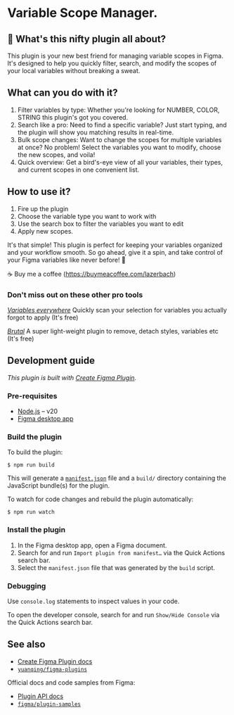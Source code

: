 # Variable Scope Manager.

## 👋 What's this nifty plugin all about?
This plugin is your new best friend for managing variable scopes in Figma. It's designed to help you quickly filter, search, and modify the scopes of your local variables without breaking a sweat.

## What can you do with it?
1. Filter variables by type: Whether you're looking for NUMBER, COLOR, STRING this plugin's got you covered.
2. Search like a pro: Need to find a specific variable? Just start typing, and the plugin will show you matching results in real-time.
3. Bulk scope changes: Want to change the scopes for multiple variables at once? No problem! Select the variables you want to modify, choose the new scopes, and voila!
4. Quick overview: Get a bird's-eye view of all your variables, their types, and current scopes in one convenient list.

## How to use it?
1. Fire up the plugin
2. Choose the variable type you want to work with
3. Use the search box to filter the variables you want to edit
4. Apply new scopes. 

It's that simple! This plugin is perfect for keeping your variables organized and your workflow smooth. So go ahead, give it a spin, and take control of your Figma variables like never before! 🚀

☕️ Buy me a coffee (https://buymeacoffee.com/lazerbach)

### Don't miss out on these other pro tools

*[Variables everywhere](https://www.figma.com/community/plugin/1404403514737707928/variables-everywhere)*
Quickly scan your selection for variables you actually forgot to apply (It's free)

*[Brutal](https://www.figma.com/community/plugin/1215386279132052346/brutal)*
A super light-weight plugin to remove, detach styles, variables etc (It's free)





## Development guide

*This plugin is built with [Create Figma Plugin](https://yuanqing.github.io/create-figma-plugin/).*

### Pre-requisites

- [Node.js](https://nodejs.org) – v20
- [Figma desktop app](https://figma.com/downloads/)

### Build the plugin

To build the plugin:

```
$ npm run build
```

This will generate a [`manifest.json`](https://figma.com/plugin-docs/manifest/) file and a `build/` directory containing the JavaScript bundle(s) for the plugin.

To watch for code changes and rebuild the plugin automatically:

```
$ npm run watch
```

### Install the plugin

1. In the Figma desktop app, open a Figma document.
2. Search for and run `Import plugin from manifest…` via the Quick Actions search bar.
3. Select the `manifest.json` file that was generated by the `build` script.

### Debugging

Use `console.log` statements to inspect values in your code.

To open the developer console, search for and run `Show/Hide Console` via the Quick Actions search bar.

## See also

- [Create Figma Plugin docs](https://yuanqing.github.io/create-figma-plugin/)
- [`yuanqing/figma-plugins`](https://github.com/yuanqing/figma-plugins#readme)

Official docs and code samples from Figma:

- [Plugin API docs](https://figma.com/plugin-docs/)
- [`figma/plugin-samples`](https://github.com/figma/plugin-samples#readme)
